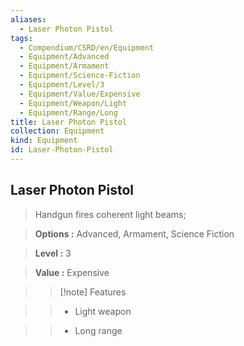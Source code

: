 ```yaml
---
aliases:
  - Laser Photon Pistol
tags:
  - Compendium/CSRD/en/Equipment
  - Equipment/Advanced
  - Equipment/Armament
  - Equipment/Science-Fiction
  - Equipment/Level/3
  - Equipment/Value/Expensive
  - Equipment/Weapon/Light
  - Equipment/Range/Long
title: Laser Photon Pistol
collection: Equipment
kind: Equipment
id: Laser-Photon-Pistol
---
```

## Laser Photon Pistol    
    
>Handgun fires coherent light beams;    
> **Options :** Advanced, Armament, Science Fiction    
> **Level :** 3    
> **Value :** Expensive    
>>[!note] Features    
>> - Light weapon    
>> - Long range

